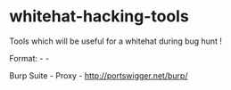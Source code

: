 whitehat-hacking-tools
======================

Tools which will be useful for a whitehat during bug hunt !

Format: <Tool name> - <use> - <link>

Burp Suite - Proxy - http://portswigger.net/burp/
